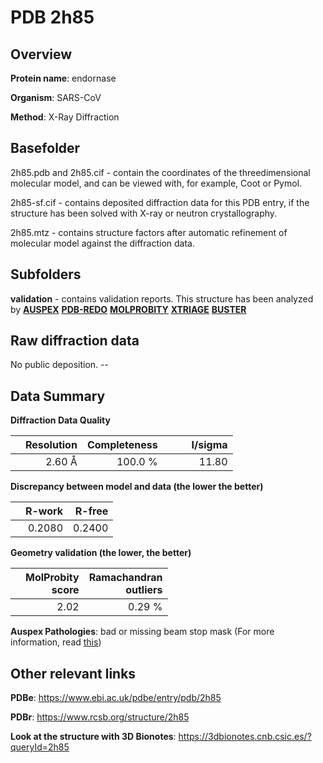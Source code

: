 # PDB 2h85

## Overview

**Protein name**: endornase

**Organism**: SARS-CoV

**Method**: X-Ray Diffraction

## Basefolder

2h85.pdb and 2h85.cif - contain the coordinates of the threedimensional molecular model, and can be viewed with, for example, Coot or Pymol.

2h85-sf.cif - contains deposited diffraction data for this PDB entry, if the structure has been solved with X-ray or neutron crystallography.

2h85.mtz - contains structure factors after automatic refinement of molecular model against the diffraction data.

## Subfolders





**validation** - contains validation reports. This structure has been analyzed by [**AUSPEX**](https://github.com/thorn-lab/coronavirus_structural_task_force/tree/master/pdb/endornase/SARS-CoV/2h85/validation/auspex) [**PDB-REDO**](https://github.com/thorn-lab/coronavirus_structural_task_force/tree/master/pdb/endornase/SARS-CoV/2h85/validation/pdb-redo) [**MOLPROBITY**](https://github.com/thorn-lab/coronavirus_structural_task_force/tree/master/pdb/endornase/SARS-CoV/2h85/validation/molprobity) [**XTRIAGE**](https://github.com/thorn-lab/coronavirus_structural_task_force/blob/master/pdb/endornase/SARS-CoV/2h85/validation/Xtriage_output.log) [**BUSTER**](https://www.globalphasing.com/buster/wiki/index.cgi?Covid19Pdb2H85)

## Raw diffraction data

No public deposition. --<br> 

## Data Summary
**Diffraction Data Quality**

|   | Resolution | Completeness| I/sigma |
|---|-------------:|----------------:|--------------:|
|   |2.60 Å|100.0 %|<img width=50/>11.80|

**Discrepancy between model and data (the lower the better)**

|   | **R-work**| **R-free**   
|---|-------------:|----------------:|           
||  0.2080|  0.2400|

**Geometry validation (the lower, the better)**

|   |**MolProbity<br>score**| **Ramachandran<br>outliers** 
|---|-------------:|----------------:|
||  2.02|  0.29 %|

**Auspex Pathologies**: bad or missing beam stop mask (For more information, read [this](https://github.com/thorn-lab/coronavirus_structural_task_force/blob/master/pdb/endornase/SARS-CoV/2h85/validation/auspex/2h85_auspex_comments.txt))

 



## Other relevant links 
**PDBe**:  https://www.ebi.ac.uk/pdbe/entry/pdb/2h85
 
**PDBr**: https://www.rcsb.org/structure/2h85 

**Look at the structure with 3D Bionotes**: https://3dbionotes.cnb.csic.es/?queryId=2h85

